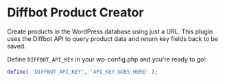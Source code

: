 Diffbot Product Creator
=================

Create products in the WordPress database using just a URL. This plugin uses the Diffbot API to query product data and return key fields back to be saved.

Define `DIFFBOT_API_KEY` in your wp-config.php and you're ready to go! 

```php
define( 'DIFFBOT_API_KEY', 'API_KEY_GOES_HERE' );
```
